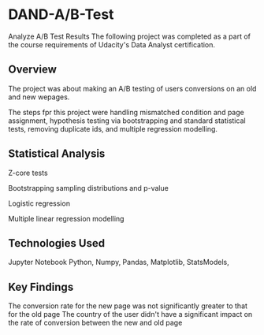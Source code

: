 # DAND-A/B-Test
Analyze A/B Test Results
The following project was completed as a part of the course requirements of Udacity's Data Analyst certification.

## Overview

The project was about making an  A/B testing of users conversions on an old and new wepages.

The steps fpr this project were handling mismatched condition and page assignment, hypothesis testing via bootstrapping and standard statistical tests, removing duplicate ids, and multiple regression modelling.

## Statistical Analysis

Z-core tests

Bootstrapping sampling distributions and p-value 

Logistic regression

Multiple linear regression modelling 

## Technologies Used

Jupyter Notebook Python, Numpy, Pandas, Matplotlib, StatsModels,

## Key Findings

The conversion rate for the new page was not significantly greater to that for the old page
The country of the user didn't have a significant impact on the rate of conversion between the new and old page
